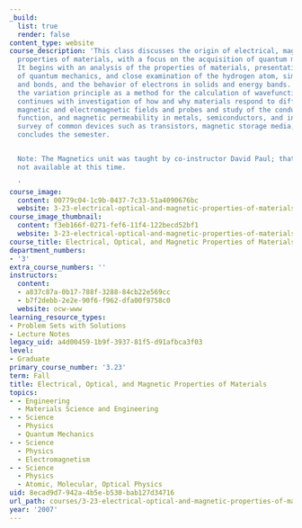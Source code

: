 ```yaml
---
_build:
  list: true
  render: false
content_type: website
course_description: 'This class discusses the origin of electrical, magnetic and optical
  properties of materials, with a focus on the acquisition of quantum mechanical tools.
  It begins with an analysis of the properties of materials, presentation of the postulates
  of quantum mechanics, and close examination of the hydrogen atom, simple molecules
  and bonds, and the behavior of electrons in solids and energy bands. Introducing
  the variation principle as a method for the calculation of wavefunctions, the course
  continues with investigation of how and why materials respond to different electrical,
  magnetic and electromagnetic fields and probes and study of the conductivity, dielectric
  function, and magnetic permeability in metals, semiconductors, and insulators. A
  survey of common devices such as transistors, magnetic storage media, optical fibers
  concludes the semester.


  Note: The Magnetics unit was taught by co-instructor David Paul; that material is
  not available at this time.

  '
course_image:
  content: 00779c04-1c9b-0437-7c33-51a4090676bc
  website: 3-23-electrical-optical-and-magnetic-properties-of-materials-fall-2007
course_image_thumbnail:
  content: f3eb166f-0271-fef6-11f4-122becd52bf1
  website: 3-23-electrical-optical-and-magnetic-properties-of-materials-fall-2007
course_title: Electrical, Optical, and Magnetic Properties of Materials
department_numbers:
- '3'
extra_course_numbers: ''
instructors:
  content:
  - a837c87a-0b17-788f-3288-84cb22e569cc
  - b7f2debb-2e2e-90f6-f962-dfa00f9758c0
  website: ocw-www
learning_resource_types:
- Problem Sets with Solutions
- Lecture Notes
legacy_uid: a4d00459-1b9f-3937-81f5-d91afbca3f03
level:
- Graduate
primary_course_number: '3.23'
term: Fall
title: Electrical, Optical, and Magnetic Properties of Materials
topics:
- - Engineering
  - Materials Science and Engineering
- - Science
  - Physics
  - Quantum Mechanics
- - Science
  - Physics
  - Electromagnetism
- - Science
  - Physics
  - Atomic, Molecular, Optical Physics
uid: 8ecad9d7-942a-4b5e-b530-bab127d34716
url_path: courses/3-23-electrical-optical-and-magnetic-properties-of-materials-fall-2007
year: '2007'
---
```

